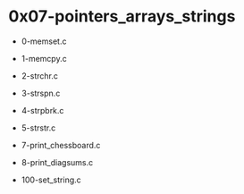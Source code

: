 # 0x07-pointers\_arrays\_strings

* 0-memset.c

* 1-memcpy.c

* 2-strchr.c

* 3-strspn.c

* 4-strpbrk.c

* 5-strstr.c

* 7-print\_chessboard.c

* 8-print\_diagsums.c

* 100-set\_string.c




